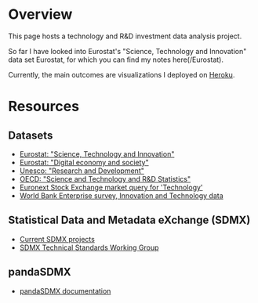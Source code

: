 # Overview

This page hosts a technology and R&D investment data analysis project.

So far I have looked into Eurostat's "Science, Technology and Innovation" data set Eurostat, for which you can find my notes here(/Eurostat).

Currently, the main outcomes are visualizations I deployed on [Heroku](https://morning-plains-86748.herokuapp.com/).

# Resources
## Datasets
* [Eurostat: "Science, Technology and Innovation"](http://ec.europa.eu/eurostat/web/science-technology-innovation/data/main-tables)
* [Eurostat: "Digital economy and society"](http://ec.europa.eu/eurostat/web/digital-economy-and-society/overview)
* [Unesco: "Research and Development"](http://uis.unesco.org/en/topic/research-and-development)
* [OECD: "Science and Technology and R&D Statistics"](http://www.oecd-ilibrary.org/science-and-technology/data/oecd-science-technology-and-r-d-statistics_strd-data-en)
* [Euronext Stock Exchange market query for 'Technology'](https://www.quandl.com/data/EURONEXT-Euronext-Stock-Exchange?keyword=technology)
* [World Bank Enterprise survey, Innovation and Technology data](http://www.enterprisesurveys.org/data/exploretopics/innovation-and-technology#europe-central-asia)

## Statistical Data and Metadata eXchange (SDMX)
* [Current SDMX projects](http://ec.europa.eu/eurostat/web/sdmx-infospace/sdmx-projects/dsd-availability)
* [SDMX Technical Standards Working Group](https://github.com/sdmx-twg)

## pandaSDMX
* [pandaSDMX documentation](https://pandasdmx.readthedocs.io/)
